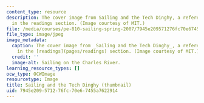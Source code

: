 ```yaml
---
content_type: resource
description: The cover image from Sailing and the Tech Dinghy, a reference text provided
  in the readings section. (Image courtesy of MIT.)
file: /media/courses/pe-810-sailing-spring-2007/7945e209571276fc70e67455a7622914_pe-810s07-th.jpg
file_type: image/jpeg
image_metadata:
  caption: The cover image from _Sailing and the Tech Dinghy_, a reference text provided
    in the [readings](pages/readings) section. (Image courtesy of MIT.)
  credit: ''
  image-alt: Sailing on the Charles River.
learning_resource_types: []
ocw_type: OCWImage
resourcetype: Image
title: Sailing and the Tech Dinghy (thumbnail)
uid: 7945e209-5712-76fc-70e6-7455a7622914
---
```

